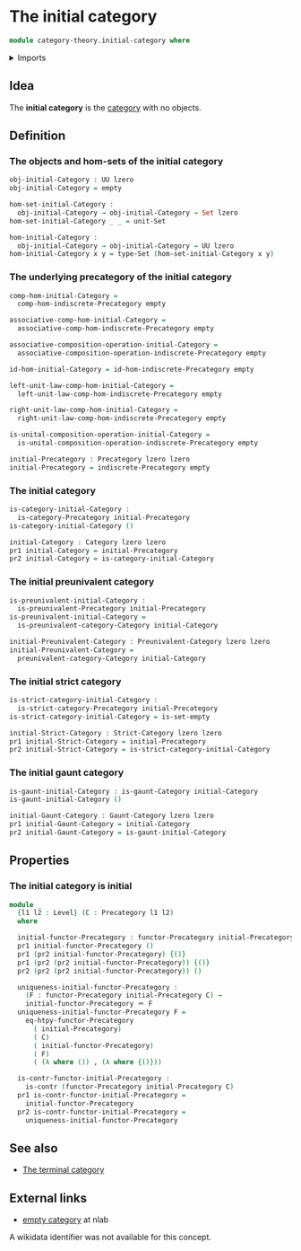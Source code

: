 # The initial category

```agda
module category-theory.initial-category where
```

<details><summary>Imports</summary>

```agda
open import category-theory.categories
open import category-theory.functors-precategories
open import category-theory.gaunt-categories
open import category-theory.indiscrete-precategories
open import category-theory.precategories
open import category-theory.preunivalent-categories
open import category-theory.strict-categories

open import foundation.contractible-types
open import foundation.dependent-pair-types
open import foundation.empty-types
open import foundation.identity-types
open import foundation.sets
open import foundation.unit-type
open import foundation.universe-levels
```

</details>

## Idea

The **initial category** is the [category](category-theory.categories.md) with
no objects.

## Definition

### The objects and hom-sets of the initial category

```agda
obj-initial-Category : UU lzero
obj-initial-Category = empty

hom-set-initial-Category :
  obj-initial-Category → obj-initial-Category → Set lzero
hom-set-initial-Category _ _ = unit-Set

hom-initial-Category :
  obj-initial-Category → obj-initial-Category → UU lzero
hom-initial-Category x y = type-Set (hom-set-initial-Category x y)
```

### The underlying precategory of the initial category

```agda
comp-hom-initial-Category =
  comp-hom-indiscrete-Precategory empty

associative-comp-hom-initial-Category =
  associative-comp-hom-indiscrete-Precategory empty

associative-composition-operation-initial-Category =
  associative-composition-operation-indiscrete-Precategory empty

id-hom-initial-Category = id-hom-indiscrete-Precategory empty

left-unit-law-comp-hom-initial-Category =
  left-unit-law-comp-hom-indiscrete-Precategory empty

right-unit-law-comp-hom-initial-Category =
  right-unit-law-comp-hom-indiscrete-Precategory empty

is-unital-composition-operation-initial-Category =
  is-unital-composition-operation-indiscrete-Precategory empty

initial-Precategory : Precategory lzero lzero
initial-Precategory = indiscrete-Precategory empty
```

### The initial category

```agda
is-category-initial-Category :
  is-category-Precategory initial-Precategory
is-category-initial-Category ()

initial-Category : Category lzero lzero
pr1 initial-Category = initial-Precategory
pr2 initial-Category = is-category-initial-Category
```

### The initial preunivalent category

```agda
is-preunivalent-initial-Category :
  is-preunivalent-Precategory initial-Precategory
is-preunivalent-initial-Category =
  is-preunivalent-category-Category initial-Category

initial-Preunivalent-Category : Preunivalent-Category lzero lzero
initial-Preunivalent-Category =
  preunivalent-category-Category initial-Category
```

### The initial strict category

```agda
is-strict-category-initial-Category :
  is-strict-category-Precategory initial-Precategory
is-strict-category-initial-Category = is-set-empty

initial-Strict-Category : Strict-Category lzero lzero
pr1 initial-Strict-Category = initial-Precategory
pr2 initial-Strict-Category = is-strict-category-initial-Category
```

### The initial gaunt category

```agda
is-gaunt-initial-Category : is-gaunt-Category initial-Category
is-gaunt-initial-Category ()

initial-Gaunt-Category : Gaunt-Category lzero lzero
pr1 initial-Gaunt-Category = initial-Category
pr2 initial-Gaunt-Category = is-gaunt-initial-Category
```

## Properties

### The initial category is initial

```agda
module _
  {l1 l2 : Level} (C : Precategory l1 l2)
  where

  initial-functor-Precategory : functor-Precategory initial-Precategory C
  pr1 initial-functor-Precategory ()
  pr1 (pr2 initial-functor-Precategory) {()}
  pr1 (pr2 (pr2 initial-functor-Precategory)) {()}
  pr2 (pr2 (pr2 initial-functor-Precategory)) ()

  uniqueness-initial-functor-Precategory :
    (F : functor-Precategory initial-Precategory C) →
    initial-functor-Precategory ＝ F
  uniqueness-initial-functor-Precategory F =
    eq-htpy-functor-Precategory
      ( initial-Precategory)
      ( C)
      ( initial-functor-Precategory)
      ( F)
      ( (λ where ()) , (λ where {()}))

  is-contr-functor-initial-Precategory :
    is-contr (functor-Precategory initial-Precategory C)
  pr1 is-contr-functor-initial-Precategory =
    initial-functor-Precategory
  pr2 is-contr-functor-initial-Precategory =
    uniqueness-initial-functor-Precategory
```

## See also

- [The terminal category](category-theory.terminal-category.lagda.md)

## External links

- [empty category](https://ncatlab.org/nlab/show/empty+category) at nlab

A wikidata identifier was not available for this concept.
